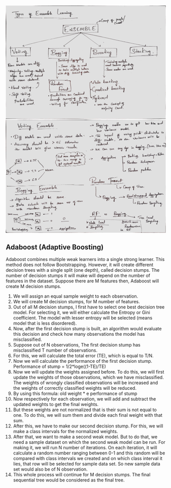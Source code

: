 ![](https://github.com/praj2408/Machine-Learning-Hand-Written-Notes/blob/main/Ensemble/01%20Types%20of%20Ensemble.jpg)
![](https://github.com/praj2408/Machine-Learning-Hand-Written-Notes/blob/main/Ensemble/02%20Voting%20Bagging%20Random%20Forest.jpg)






## Adaboost (Adaptive Boosting)
Adaboost combines multiple weak learners into a single strong learner. 
This method does not follow Bootstrapping. However, it will create different decision trees with a single split (one depth), called decision stumps. 
The number of decision stumps it will make will depend on the number of features in the dataset. Suppose there are M features then, Adaboost will create M  decision stumps. 
1.  We will assign an equal sample weight to each observation. 
2. We will create M decision stumps, for M number of features.
3. Out of all M decision stumps, I first have to select one best decision tree model. For selecting it, we will either calculate the Entropy or Gini coefficient. The model with lesser entropy will be selected (means model that is less disordered).
4. Now, after the first decision stump is built, an algorithm would evaluate this decision and check how many observations the model has misclassified.
5. Suppose out of N observations, The first decision stump has misclassified T number of observations.
6. For this, we will calculate the total error (TE), which is equal to T/N.
7. Now we will calculate the performance of the first decision stump.
Performance of stump = 1/2*loge((1-TE)/TE)
8. Now we will update the weights assigned before. To do this, we will first update the weights of those observations, which we have misclassified. The weights of wrongly classified observations will be increased and the weights of correctly classified weights will be reduced.
9. By using this formula: old weight * e performance of stump
10. Now respectively for each observation, we will add and subtract the updated weights to get the final weights. 
11. But these weights are not normalized that is their sum is not equal to one. To do this, we will sum them and divide each final weight with that sum. 
12. After this, we have to make our second decision stump. For this, we will make a class intervals for the normalized weights.
13. After that, we want to make a second weak model. But to do that, we need a sample dataset on which the second weak model can be run. For making it, we will run N number of iterations. On each iteration, it will calculate a random number ranging between 0-1 and this random will be compared with class intervals we created and on which class interval it lies, that row will be selected for sample data set. So new sample data set would also be of N observation. 
14. This whole process will continue for M decision stumps. The final sequential tree would be considered as the final tree.
